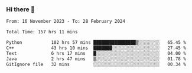### Hi there 👋

<!--
**floyiac/floyiac** is a ✨ _special_ ✨ repository because its `README.md` (this file) appears on your GitHub profile.

Here are some ideas to get you started:

- 🔭 I’m currently working on ...
- 🌱 I’m currently learning ...
- 👯 I’m looking to collaborate on ...
- 🤔 I’m looking for help with ...
- 💬 Ask me about ...
- 📫 How to reach me: ...
- 😄 Pronouns: ...
- ⚡ Fun fact: ...
-->

<!--START_SECTION:waka-->

```txt
From: 16 November 2023 - To: 28 February 2024

Total Time: 157 hrs 11 mins

Python           102 hrs 57 mins ████████████████▒░░░░░░░░   65.45 %
C++              43 hrs 10 mins  ███████░░░░░░░░░░░░░░░░░░   27.45 %
Text             6 hrs 17 mins   █░░░░░░░░░░░░░░░░░░░░░░░░   04.00 %
Java             2 hrs 47 mins   ▒░░░░░░░░░░░░░░░░░░░░░░░░   01.78 %
GitIgnore file   32 mins         ░░░░░░░░░░░░░░░░░░░░░░░░░   00.34 %
```

<!--END_SECTION:waka-->
